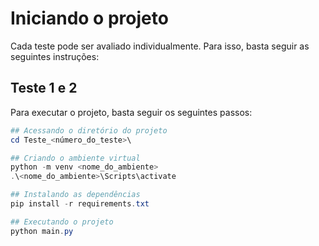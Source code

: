 # Iniciando o projeto

Cada teste pode ser avaliado individualmente. Para isso, basta seguir as seguintes instruções:

## Teste 1 e 2

Para executar o projeto, basta seguir os seguintes passos:
```powershell
## Acessando o diretório do projeto
cd Teste_<número_do_teste>\

## Criando o ambiente virtual
python -m venv <nome_do_ambiente>
.\<nome_do_ambiente>\Scripts\activate

## Instalando as dependências
pip install -r requirements.txt

## Executando o projeto
python main.py
```